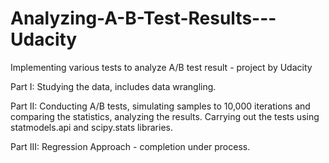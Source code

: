 # Analyzing-A-B-Test-Results---Udacity
Implementing various tests to analyze A/B test result - project by Udacity

Part I: Studying the data, includes data wrangling.

Part II: Conducting A/B tests, simulating samples to 10,000 iterations and comparing the statistics, analyzing the results.
Carrying out the tests using statmodels.api and scipy.stats libraries.

Part III: Regression Approach - completion under process.
